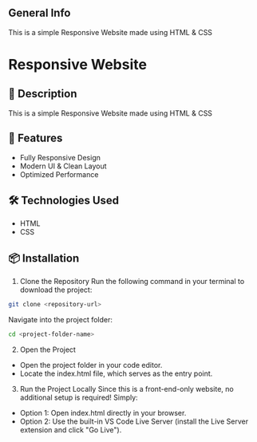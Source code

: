 ## General Info
This is a simple Responsive Website made using HTML & CSS

# Responsive Website

## 📝 Description

This is a simple Responsive Website made using HTML & CSS

## 🚀 Features

- Fully Responsive Design
- Modern UI & Clean Layout
- Optimized Performance

## 🛠️ Technologies Used

- HTML
- CSS

## 📦 Installation

1. Clone the Repository
Run the following command in your terminal to download the project:

```bash
git clone <repository-url>

```

Navigate into the project folder:

```bash
cd <project-folder-name>

```

2. Open the Project
- Open the project folder in your code editor.
- Locate the index.html file, which serves as the entry point.
3. Run the Project Locally
Since this is a front-end-only website, no additional setup is required! Simply:
- Option 1: Open index.html directly in your browser.
- Option 2: Use the built-in VS Code Live Server (install the Live Server extension and click "Go Live").
  
